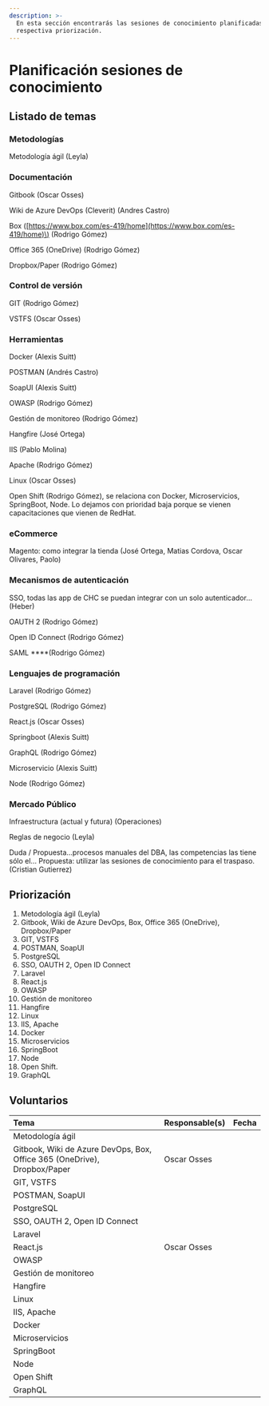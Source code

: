 ```yaml
---
description: >-
  En esta sección encontrarás las sesiones de conocimiento planificadas con su
  respectiva priorización.
---
```


# Planificación sesiones de conocimiento

## Listado de temas

### Metodologías

Metodología ágil \(Leyla\)

### Documentación 

Gitbook \(Oscar Osses\)

Wiki de Azure DevOps \(Cleverit\) \(Andres Castro\)

Box \([https://www.box.com/es-419/home](https://www.box.com/es-419/home)\) \(Rodrigo Gómez\)

Office 365 \(OneDrive\) \(Rodrigo Gómez\)

Dropbox/Paper \(Rodrigo Gómez\)

### Control de versión

GIT \(Rodrigo Gómez\)

VSTFS \(Oscar Osses\)

### Herramientas

Docker \(Alexis Suitt\)

POSTMAN \(Andrés Castro\) 

SoapUI \(Alexis Suitt\)

OWASP \(Rodrigo Gómez\)

Gestión de monitoreo \(Rodrigo Gómez\)

Hangfire \(José Ortega\)

IIS \(Pablo Molina\)

Apache \(Rodrigo Gómez\)

Linux \(Oscar Osses\)

Open Shift \(Rodrigo Gómez\), se relaciona con Docker, Microservicios, SpringBoot, Node. Lo dejamos con prioridad baja porque se vienen capacitaciones que vienen de RedHat. 

### eCommerce

Magento: como integrar la tienda \(José Ortega, Matias Cordova, Oscar Olivares, Paolo\)

### Mecanismos de autenticación

SSO, todas las app de CHC se puedan integrar con un solo autenticador… \(Heber\)

OAUTH 2 \(Rodrigo Gómez\)

Open ID Connect \(Rodrigo Gómez\)

SAML ****\(Rodrigo Gómez\)

### Lenguajes de programación

Laravel \(Rodrigo Gómez\)

PostgreSQL \(Rodrigo Gómez\)

React.js \(Oscar Osses\)

Springboot \(Alexis Suitt\)

GraphQL \(Rodrigo Gómez\)

Microservicio \(Alexis Suitt\)

Node \(Rodrigo Gómez\)

### Mercado Público

Infraestructura \(actual y futura\) \(Operaciones\)

Reglas de negocio \(Leyla\)

Duda / Propuesta…procesos manuales del DBA, las competencias las tiene sólo el… Propuesta: utilizar las sesiones de conocimiento para el traspaso. \(Cristian Gutierrez\)

## Priorización

1. Metodología ágil \(Leyla\)
2. Gitbook, Wiki de Azure DevOps, Box, Office 365 \(OneDrive\), Dropbox/Paper
3. GIT, VSTFS
4. POSTMAN, SoapUI 
5. PostgreSQL 
6. SSO, OAUTH 2, Open ID Connect
7. Laravel
8. React.js 
9. OWASP 
10. Gestión de monitoreo
11. Hangfire 
12. Linux
13. IIS, Apache
14. Docker
15. Microservicios
16. SpringBoot
17. Node
18. Open Shift.
19. GraphQL

##  Voluntarios



| Tema | Responsable\(s\) | Fecha |
| :--- | :--- | :--- |
| Metodología ágil |  |  |
| Gitbook, Wiki de Azure DevOps, Box, Office 365 \(OneDrive\), Dropbox/Paper | Oscar Osses |  |
| GIT, VSTFS |  |  |
| POSTMAN, SoapUI  |  |  |
| PostgreSQL  |  |  |
| SSO, OAUTH 2, Open ID Connect |  |  |
| Laravel |  |  |
| React.js | Oscar Osses |  |
| OWASP  |  |  |
| Gestión de monitoreo |  |  |
| Hangfire |  |  |
| Linux |  |  |
| IIS, Apache |  |  |
| Docker |  |  |
| Microservicios |  |  |
| SpringBoot |  |  |
| Node |  |  |
| Open Shift |  |  |
| GraphQL |  |  |





 

















